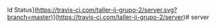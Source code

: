 ld Status](https://travis-ci.com/taller-ii-grupo-2/server.svg?branch=master)](https://travis-ci.com/taller-ii-grupo-2/server)# server
